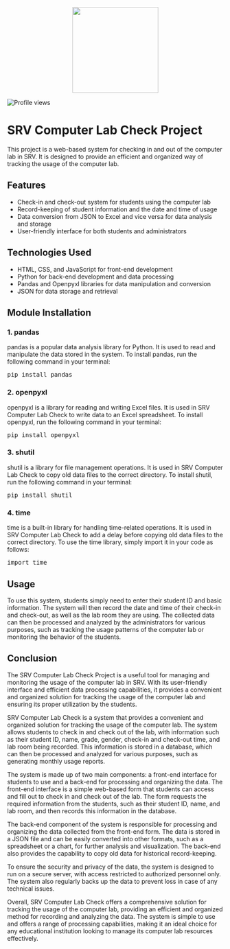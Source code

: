 <div style="text-align:center;">
  <a href="https://www.buymeacoffee.com/metakeen"><img src="https://img.buymeacoffee.com/button-api/?text=Buy me a coffee&emoji=&slug=metakeen&button_colour=FFDD00&font_colour=000000&font_family=Cookie&outline_colour=000000&coffee_colour=ffffff" width="200px"/></a>
</div>

![Profile views](https://visitor-badge.glitch.me/badge?page_id=kang49.ComputerLab-SRV-Checkin)

<h1>SRV Computer Lab Check Project</h1>
<p>This project is a web-based system for checking in and out of the computer lab in SRV. It is designed to provide an
    efficient and organized way of tracking the usage of the computer lab.</p>
<h2>Features</h2>
<ul>
    <li>Check-in and check-out system for students using the computer lab</li>
    <li>Record-keeping of student information and the date and time of usage</li>
    <li>Data conversion from JSON to Excel and vice versa for data analysis and storage</li>
    <li>User-friendly interface for both students and administrators</li>
</ul>
<h2>Technologies Used</h2>
<ul>
    <li>HTML, CSS, and JavaScript for front-end development</li>
    <li>Python for back-end development and data processing</li>
    <li>Pandas and Openpyxl libraries for data manipulation and conversion</li>
    <li>JSON for data storage and retrieval</li>
</ul>
<h2>Module Installation</h2>
<h3>1. pandas</h3>
<p>pandas is a popular data analysis library for Python. It is used to read and manipulate the data stored in the
    system. To install pandas, run the following command in your terminal:</p>
<pre>pip install pandas</pre>
<h3>2. openpyxl</h3>
<p>openpyxl is a library for reading and writing Excel files. It is used in SRV Computer Lab Check to write data to an
    Excel spreadsheet. To install openpyxl, run the following command in your terminal:</p>
<pre>pip install openpyxl</pre>
<h3>3. shutil</h3>
<p>shutil is a library for file management operations. It is used in SRV Computer Lab Check to copy old data files to
    the correct directory. To install shutil, run the following command in your terminal:</p>
<pre>pip install shutil</pre>
<h3>4. time</h3>
<p>time is a built-in library for handling time-related operations. It is used in SRV Computer Lab Check to add a delay
    before copying old data files to the correct directory. To use the time library, simply import it in your code as
    follows:</p>
<pre>import time</pre>
<h2>Usage</h2>
<p>To use this system, students simply need to enter their student ID and basic information. The system will then record
    the date and time of their check-in and check-out, as well as the lab room they are using. The collected data can
    then be processed and analyzed by the administrators for various purposes, such as tracking the usage patterns of
    the computer lab or monitoring the behavior of the students.</p>
<h2>Conclusion</h2>
<p>The SRV Computer Lab Check Project is a useful tool for managing and monitoring the usage of the computer lab in SRV.
    With its user-friendly interface and efficient data processing capabilities, it provides a convenient and organized
    solution for tracking the usage of the computer lab and ensuring its proper utilization by the students.</p>
<p>
    SRV Computer Lab Check is a system that provides a convenient and organized solution for tracking the usage of the
    computer lab. The system allows students to check in and check out of the lab, with information such as their
    student ID, name, grade, gender, check-in and check-out time, and lab room being recorded. This information is
    stored in a database, which can then be processed and analyzed for various purposes, such as generating monthly
    usage reports.
</p>
<p>
    The system is made up of two main components: a front-end interface for students to use and a back-end for
    processing and organizing the data. The front-end interface is a simple web-based form that students can access and
    fill out to check in and check out of the lab. The form requests the required information from the students, such as
    their student ID, name, and lab room, and then records this information in the database.
</p>
<p>
    The back-end component of the system is responsible for processing and organizing the data collected from the
    front-end form. The data is stored in a JSON file and can be easily converted into other formats, such as a
    spreadsheet or a chart, for further analysis and visualization. The back-end also provides the capability to copy
    old data for historical record-keeping.
</p>
<p>
    To ensure the security and privacy of the data, the system is designed to run on a secure server, with access
    restricted to authorized personnel only. The system also regularly backs up the data to prevent loss in case of any
    technical issues.
</p>
<p>
    Overall, SRV Computer Lab Check offers a comprehensive solution for tracking the usage of the computer lab,
    providing an efficient and organized method for recording and analyzing the data. The system is simple to use and
    offers a range of processing capabilities, making it an ideal choice for any educational institution looking to
    manage its computer lab resources effectively.
</p>
